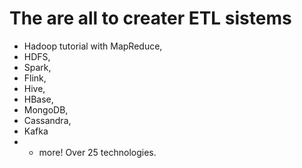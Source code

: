 # The are all to creater ETL sistems
* Hadoop tutorial with MapReduce, 
* HDFS, 
* Spark, 
* Flink, 
* Hive,
* HBase,
* MongoDB,
* Cassandra, 
*  Kafka
* + more! Over 25 technologies.
